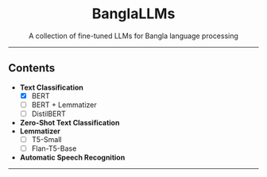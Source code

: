 <h1 align="center">BanglaLLMs</h1>
<p align="center">
  A collection of fine-tuned LLMs for Bangla language processing
</p>

---
**Contents**
---
- **Text Classification**
  - [x] BERT
  - [ ] BERT + Lemmatizer
  - [ ] DistilBERT
- **Zero-Shot Text Classification**
- **Lemmatizer**
  - [ ] T5-Small
  - [ ] Flan-T5-Base
- **Automatic Speech Recognition**
---


<!---
- [ ] **List of Contents**
  - [x] ~~Brief description of the project~~
  - [ ] Project logo/banner
--->
